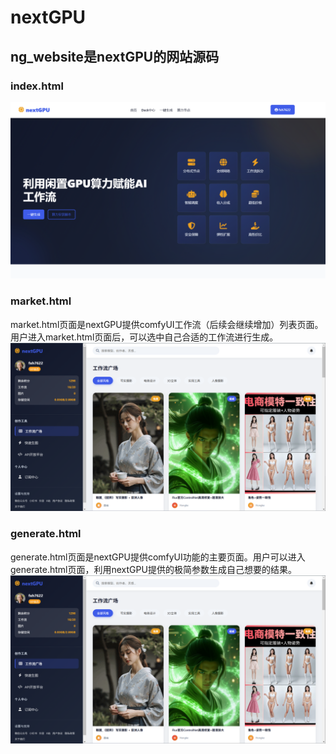 # nextGPU

## ng_website是nextGPU的网站源码
### index.html
<img src="images/index.png" alt="index" title="首页">

### market.html
market.html页面是nextGPU提供comfyUI工作流（后续会继续增加）列表页面。用户进入market.html页面后，可以选中自己合适的工作流进行生成。
<img src="images/market.png" alt="生成页面" title="生成页面">

### generate.html
generate.html页面是nextGPU提供comfyUI功能的主要页面。用户可以进入generate.html页面，利用nextGPU提供的极简参数生成自己想要的结果。
<img src="images/market.png" alt="生成页面" title="生成页面">

